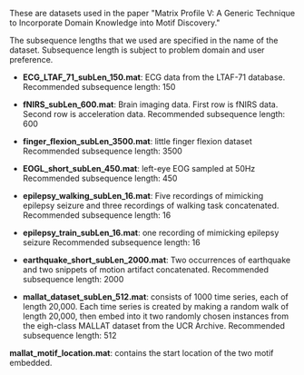 These are datasets used in the paper "Matrix Profile V: A Generic Technique to Incorporate Domain Knowledge into Motif Discovery."

The subsequence lengths that we used are specified in the name of the dataset.
Subsequence length is subject to problem domain and user preference.

- **ECG_LTAF_71_subLen_150.mat**: ECG data from the LTAF-71 database.
Recommended subsequence length: 150

- **fNIRS_subLen_600.mat**: Brain imaging data. First row is fNIRS data. Second row is acceleration data.
Recommended subsequence length: 600

- **finger_flexion_subLen_3500.mat**: little finger flexion dataset
Recommended subsequence length: 3500

- **EOGL_short_subLen_450.mat**: left-eye EOG sampled at 50Hz
Recommended subsequence length: 450

- **epilepsy_walking_subLen_16.mat**: Five recordings of mimicking epilepsy seizure and three recordings of walking task concatenated.
Recommended subsequence length: 16

- **epilepsy_train_subLen_16.mat**: one recording of mimicking epilepsy seizure
Recommended subsequence length: 16

- **earthquake_short_subLen_2000.mat**: Two occurrences of earthquake and two snippets of motion artifact concatenated.
Recommended subsequence length: 2000

- **mallat_dataset_subLen_512.mat**: consists of 1000 time series, each of length 20,000. Each time series is created by making a random walk of length 20,000, then embed into it two randomly chosen instances from the eigh-class MALLAT dataset from the UCR Archive.
Recommended subsequence length: 512

**mallat_motif_location.mat**: contains the start location of the two motif embedded.

